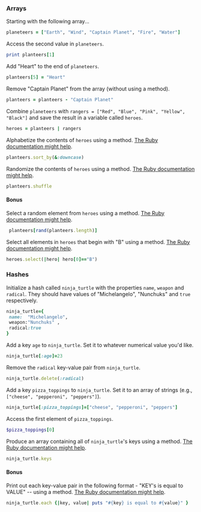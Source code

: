 ### Arrays

Starting with the following array...

```rb
planeteers = ["Earth", "Wind", "Captain Planet", "Fire", "Water"]
```

Access the second value in `planeteers`.

```rb
print planteers[1]
```

Add "Heart" to the end of `planeteers`.

```rb
planteers[5] = "Heart"
```

Remove "Captain Planet" from the array (without using a method).

```rb
planteers = planteers - "Captain Planet"
```

Combine `planeteers` with `rangers = ["Red", "Blue", "Pink", "Yellow", "Black"]` and save the result in a variable called `heroes`.

```rb
heroes = planteers | rangers
```

Alphabetize the contents of `heroes` using a method. [The Ruby documentation might help](http://ruby-doc.org/core-2.6.1/Array.html).

```rb
planteers.sort_by(&:downcase)
```

Randomize the contents of `heroes` using a method. [The Ruby documentation might help](http://ruby-doc.org/core-2.6.1/Array.html).

```rb
planteers.shuffle
```

#### Bonus

Select a random element from `heroes` using a method. [The Ruby documentation might help](http://ruby-doc.org/core-2.6.1/Array.html).

```rb
 planteers[rand(planteers.length)]
```

Select all elements in `heroes` that begin with "B" using a method. [The Ruby documentation might help](http://ruby-doc.org/core-2.6.1/Array.html).

```rb
heroes.select(|hero| hero[0]=="B")
```

### Hashes

Initialize a hash called `ninja_turtle` with the properties `name`, `weapon` and `radical`. They should have values of "Michelangelo", "Nunchuks" and `true` respectively.

```rb
ninja_turtle={
 name:  "Michelangelo",
 weapon:"Nunchuks" ,
 radical:true
}
```

Add a key `age` to `ninja_turtle`. Set it to whatever numerical value you'd like.

```rb
ninja_turtle[:age]=23
```

Remove the `radical` key-value pair from `ninja_turtle`.

```rb
ninja_turtle.delete(:radical)
```

Add a key `pizza_toppings` to `ninja_turtle`. Set it to an array of strings (e.g., `["cheese", "pepperoni", "peppers"]`).

```rb
ninja_turtle[:pizza_toppings]=["cheese", "pepperoni", "peppers"]
```

Access the first element of `pizza_toppings`.

```rb
$pizza_toppings[0]
```

Produce an array containing all of `ninja_turtle`'s keys using a method. [The Ruby documentation might help](http://ruby-doc.org/core-1.9.3/Hash.html).

```rb
ninja_turtle.keys
```

#### Bonus

Print out each key-value pair in the following format - "KEY's is equal to VALUE" -- using a method. [The Ruby documentation might help](http://ruby-doc.org/core-1.9.3/Hash.html).

```rb
ninja_turtle.each {|key, value| puts "#{key} is equal to #{value}" }
```
